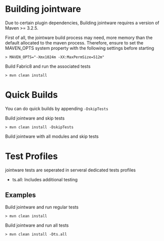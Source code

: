 Building jointware
============

Due to certain plugin dependencies, Building jointware
requires a version of Maven >= 3.2.5.

First of all, the jointware build process may need, 
more memory than the default allocated
to the maven process. Therefore, ensure to set the 
MAVEN_OPTS system property with the following settings
before starting

    > MAVEN_OPTS="-Xmx1024m -XX:MaxPermSize=512m"

Build Fabric8 and run the associated tests

    > mvn clean install

Quick Builds
==========

You can do quick builds by appending `-DskipTests`

Build jointware and skip tests

    > mvn clean install -DskipTests

Build jointware with all modules and skip tests

Test Profiles
==========

jointware tests are seperated in serveral dedicated tests profiles

* ts.all:    Includes additional testing

Examples
--------
  
Build jointware and run regular tests

    > mvn clean install

Build jointware and run all tests

    > mvn clean install -Dts.all



